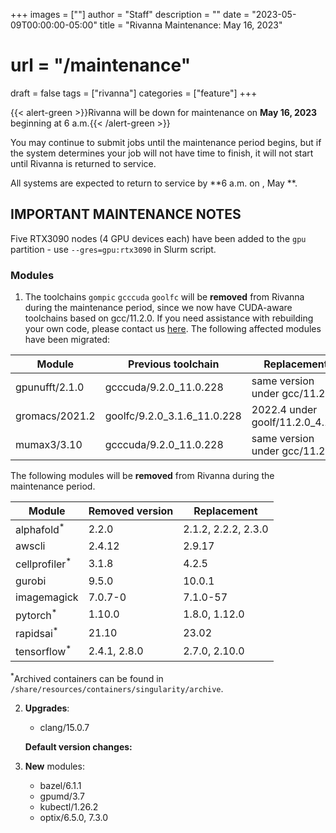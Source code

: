 +++
images = [""]
author = "Staff"
description = ""
date = "2023-05-09T00:00:00-05:00"
title = "Rivanna Maintenance: May 16, 2023"
# url = "/maintenance"
draft = false
tags = ["rivanna"]
categories = ["feature"]
+++

{{< alert-green >}}Rivanna will be down for maintenance on <strong>May 16, 2023</strong> beginning at 6 a.m.{{< /alert-green >}}

You may continue to submit jobs until the maintenance period begins, but if the system determines your job will not have time to finish, it will not start until Rivanna is returned to service.

All systems are expected to return to service by **6 a.m. on , May **.

## IMPORTANT MAINTENANCE NOTES

Five RTX3090 nodes (4 GPU devices each) have been added to the `gpu` partition - use `--gres=gpu:rtx3090` in Slurm script.

### Modules

1. The toolchains `gompic` `gcccuda` `goolfc` will be **removed** from Rivanna during the maintenance period, since we now have CUDA-aware toolchains based on gcc/11.2.0. If you need assistance with rebuilding your own code, please contact us [here](https://www.rc.virginia.edu/form/support-request/). The following affected modules have been migrated:

| Module | Previous toolchain | Replacement |
|---|---|---|
|gpunufft/2.1.0 | gcccuda/9.2.0_11.0.228     | same version under gcc/11.2.0 |
|gromacs/2021.2 | goolfc/9.2.0_3.1.6_11.0.228| 2022.4 under goolf/11.2.0_4.1.4 |
|mumax3/3.10    | gcccuda/9.2.0_11.0.228     | same version under gcc/11.2.0 |

The following modules will be **removed** from Rivanna during the maintenance period.

| Module | Removed version | Replacement |
|---|---|---|
|alphafold<sup>*</sup> | 2.2.0 | 2.1.2, 2.2.2, 2.3.0 |
|awscli | 2.4.12 | 2.9.17 |
|cellprofiler<sup>*</sup> | 3.1.8 | 4.2.5 |
|gurobi | 9.5.0  | 10.0.1 |
|imagemagick | 7.0.7-0 | 7.1.0-57 |
|pytorch<sup>*</sup> | 1.10.0 | 1.8.0, 1.12.0 |
|rapidsai<sup>*</sup>  | 21.10 | 23.02 |
|tensorflow<sup>*</sup> | 2.4.1, 2.8.0 | 2.7.0, 2.10.0 |

<sup>*</sup>Archived containers can be found in `/share/resources/containers/singularity/archive`.

2. **Upgrades**:

    - clang/15.0.7

    **Default version changes:**

3. **New** modules:
    
    - bazel/6.1.1
    - gpumd/3.7
    - kubectl/1.26.2
    - optix/6.5.0, 7.3.0
